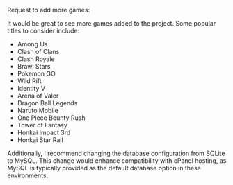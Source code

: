 Request to add more games:

It would be great to see more games added to the project. Some popular titles to consider include:

- Among Us
- Clash of Clans
- Clash Royale
- Brawl Stars
- Pokemon GO
- Wild Rift
- Identity V
- Arena of Valor
- Dragon Ball Legends
- Naruto Mobile
- One Piece Bounty Rush
- Tower of Fantasy
- Honkai Impact 3rd
- Honkai Star Rail

Additionally, I recommend changing the database configuration from SQLite to MySQL. This change would enhance compatibility with cPanel hosting, as MySQL is typically provided as the default database option in these environments.
